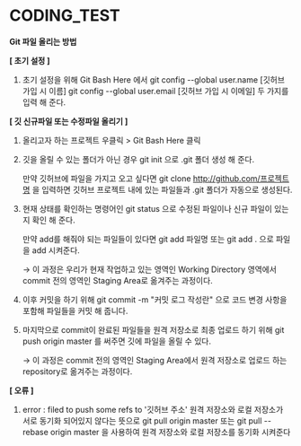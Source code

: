 # CODING_TEST

<strong>Git 파일 올리는 방법</strong>

<strong>[ 초기 설정 ]</strong>
1. 초기 설정을 위해 Git Bash Here 에서 
   git config --global user.name [깃허브 가입 시 이름]
   git config --global user.email [깃허브 가입 시 이메일]
   두 가지를 입력 해 준다.



<strong>[ 깃 신규파일 또는 수정파일 올리기 ]</strong>
1. 올리고자 하는 프로젝트 우클릭 > Git Bash Here 클릭

2. 깃을 올릴 수 있는 폴더가 아닌 경우 
   git init 
   으로 .git 폴더 생성 해 준다.
   
   만약 깃허브에 파일을 가지고 오고 싶다면
   git clone http://github.com/프로젝트명
   을 입력하면 깃허브 프로젝트 내에 있는 파일들과 .git 폴더가 자동으로 생성된다.
   
3. 현재 상태를 확인하는 명령어인 
   git status
   으로 수정된 파일이나 신규 파일이 있는지 확인 해 준다.
   
   만약 add를 해줘야 되는 파일들이 있다면
   git add 파일명   또는   git add .
   으로 파일을 add 시켜준다.
   
   → 이 과정은 우리가 현재 작업하고 있는 영역인 Working Directory 영역에서 
     commit 전의 영역인 Staging Area로 옮겨주는 과정이다.
   
4. 이후 커밋을 하기 위해
   git commit -m "커밋 로그 작성란"
   으로 코드 변경 사항을 포함해 파일들을 커밋 해 줍니다.
   
5. 마지막으로 commit이 완료된 파일들을 원격 저장소로 최종 업로드 하기 위해
   git push origin master 
   를 써주면 깃에 파일을 올릴 수 있다.
   
   → 이 과정은 commit 전의 영역인 Staging Area에서 
     원격 저장소로 업로드 하는 repository로 옮겨주는 과정이다.
	 
	 
	 

<strong>[ 오류 ]</strong>
1. error : filed to push some refs to '깃허브 주소'
   원격 저장소와 로컬 저장소가 서로 동기화 되어있지 않다는 뜻으로
   git pull origin master 또는
   git pull --rebase origin master
   을 사용하여 원격 저장소와 로컬 저장소를 동기화 시켜준다
   
